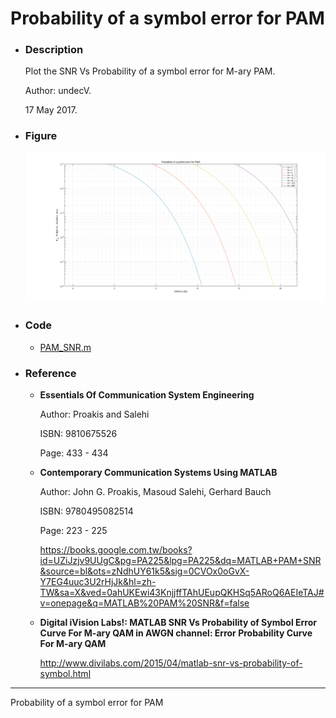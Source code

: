 # Probability of a symbol error for PAM

- ### Description

  Plot the SNR Vs Probability of a symbol error for M-ary PAM.
  
  Author: undecV.
  
  17 May 2017.

- ### Figure

    ![Figure](./Figure.png)

- ### Code

  - [PAM_SNR.m](./PAM_SNR.m)

- ### Reference

  - **Essentials Of Communication System Engineering**
  
    Author: Proakis and Salehi
    
    ISBN: 9810675526
    
    Page: 433 - 434
    
  - **Contemporary Communication Systems Using MATLAB**
  
    Author: John G. Proakis, Masoud Salehi, Gerhard Bauch
    
    ISBN: 9780495082514
    
    Page: 223 - 225
    
    https://books.google.com.tw/books?id=UZiJzjv9UUgC&pg=PA225&lpg=PA225&dq=MATLAB+PAM+SNR&source=bl&ots=zNdhUY61k5&sig=0CVOx0oGvX-Y7EG4uuc3U2rHjJk&hl=zh-TW&sa=X&ved=0ahUKEwi43KnjjffTAhUEupQKHSq5ARoQ6AEIeTAJ#v=onepage&q=MATLAB%20PAM%20SNR&f=false

  - **Digital iVision Labs!: MATLAB SNR Vs Probability of Symbol Error Curve For M-ary QAM in AWGN channel: Error Probability Curve For M-ary QAM**
  
    http://www.divilabs.com/2015/04/matlab-snr-vs-probability-of-symbol.html

---

Probability of a symbol error for PAM
